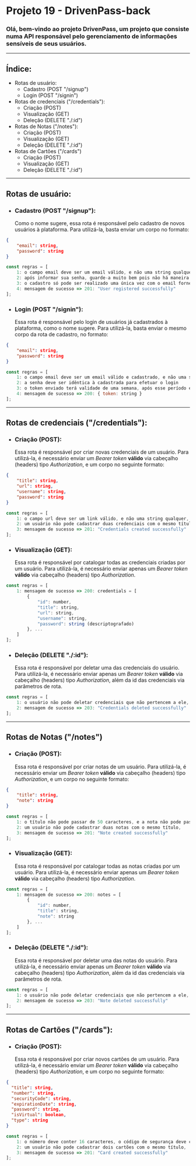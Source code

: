 # Projeto 19 - DrivenPass-back

### Olá, bem-vindo ao projeto DrivenPass, um projeto que consiste numa API responsável pelo gerenciamento de informações sensíveis de seus usuários.

---

## Índice:

- Rotas de usuário:
    - Cadastro (POST "/signup")
    - Login (POST "/signin")
- Rotas de credenciais ("/credentials"):
    - Criação (POST)
    - Visualização (GET)
    - Deleção (DELETE "./:id")
- Rotas de Notas ("/notes"):
    - Criação (POST)
    - Visualização (GET)
    - Deleção (DELETE "./:id")
- Rotas de Cartões ("/cards")
    - Criação (POST)
    - Visualização (GET)
    - Deleção (DELETE "./:id")

---

## Rotas de usuário:

- ### Cadastro (POST "/signup"):
    Como o nome sugere, essa rota é responsável pelo cadastro de novos usuários à plataforma. Para utilizá-la, basta enviar um corpo no formato:
```json
{
    "email": string,
    "password": string
}
```
```js
const regras = [
    1: o campo email deve ser um email válido, e não uma string qualquer,
    2: após informar sua senha, guarde-a muito bem pois não há maneira de descriptografá-la caso precise consultá-la novamente,
    3: o cadastro só pode ser realizado uma única vez com o email fornecido, não é possível realizar dois cadastros utilizando o mesmo email,
    4: mensagem de sucesso => 201: "User registered successfully"
];
```

- ### Login (POST "/signin"):
    Essa rota é responsável pelo login de usuários já cadastrados à plataforma, como o nome sugere. Para utilizá-la, basta enviar o mesmo corpo da rota de cadastro, no formato:
```json
{
    "email": string,
    "password": string
}
```
```js
const regras = [
    1: o campo email deve ser um email válido e cadastrado, e não uma string qualquer,
    2: a senha deve ser idêntica à cadastrada para efetuar o login
    3: o token enviado terá validade de uma semana, após esse período é necessário realizar login novamente para obter um novo token
    4: mensagem de sucesso => 200: { token: string }
];
```

---
## Rotas de credenciais ("/credentials"):

- ### Criação (POST):
    Essa rota é responsável por criar novas credenciais de um usuário. Para utilizá-la, é necessário enviar um *Bearer token* **válido** via cabeçalho (headers) tipo *Authorization*, e um corpo no seguinte formato:
```json
{
    "title": string,
    "url": string,
    "username": string,
    "password": string
}
```
```js
const regras = [
    1: o campo url deve ser um link válido, e não uma string qualquer,
    2: um usuário não pode cadastrar duas credenciais com o mesmo título,
    3: mensagem de sucesso => 201: "Credentials created successfully"
];
```

- ### Visualização (GET):
    Essa rota é responsável por catalogar todas as credenciais criadas por um usuário. Para utilizá-la, é necessário enviar apenas um *Bearer token* **válido** via cabeçalho (headers) tipo *Authorization*.
```js
const regras = [
    1: mensagem de sucesso => 200: credentials = [
        {
            "id": number,
            "title": string,
            "url": string,
            "username": string,
            "password": string (descriptografado)
        }, ...
    ]
];
```

- ### Deleção (DELETE "./:id"):
    Essa rota é responsável por deletar uma das credenciais do usuário. Para utilizá-la, é necessário enviar apenas um *Bearer token* **válido** via cabeçalho (headers) tipo *Authorization*, além da id das credenciais via parâmetros de rota.
```js
const regras = [
    1: o usuário não pode deletar credenciais que não pertencem a ele,
    2: mensagem de sucesso => 203: "Credentials deleted successfully"
];
```
---

## Rotas de Notas ("/notes")

- ### Criação (POST):
    Essa rota é responsável por criar notas de um usuário. Para utilizá-la, é necessário enviar um *Bearer token* **válido** via cabeçalho (headers) tipo *Authorization*, e um corpo no seguinte formato:
```json
{
    "title": string,
    "note": string
}
```
```js
const regras = [
    1: o título não pode passar de 50 caracteres, e a nota não pode passar de 1000 caracteres,
    2: um usuário não pode cadastrar duas notas com o mesmo título,
    3: mensagem de sucesso => 201: "Note created successfully"
];
```
- ### Visualização (GET):
    Essa rota é responsável por catalogar todas as notas criadas por um usuário. Para utilizá-la, é necessário enviar apenas um *Bearer token* **válido** via cabeçalho (headers) tipo *Authorization*.
```js
const regras = [
    1: mensagem de sucesso => 200: notes = [
        {
            "id": number,
            "title": string,
            "note": string
        }, ...
    ]
];
```

- ### Deleção (DELETE "./:id"):
    Essa rota é responsável por deletar uma das notas do usuário. Para utilizá-la, é necessário enviar apenas um *Bearer token* **válido** via cabeçalho (headers) tipo *Authorization*, além da id das credenciais via parâmetros de rota.
```js
const regras = [
    1: o usuário não pode deletar credenciais que não pertencem a ele,
    2: mensagem de sucesso => 203: "Note deleted successfully"
];
```
---
## Rotas de Cartões ("/cards"):

- ### Criação (POST):
    Essa rota é responsável por criar novos cartões de um usuário. Para utilizá-la, é necessário enviar um *Bearer token* **válido** via cabeçalho (headers) tipo *Authorization*, e um corpo no seguinte formato:
```json
{
  "title": string,
  "number": string,
  "securityCode": string,
  "expirationDate": string,
  "password": string,
  "isVirtual": boolean,
  "type": string
}
```
```js
const regras = [
    1: o número deve conter 16 caracteres, o código de segurança deve conter 3 caracteres, a data de validade deve ser no formato "MM/AA" e a senha deve conter 4 caracteres,
    2: um usuário não pode cadastrar dois cartões com o mesmo título,
    3: mensagem de sucesso => 201: "Card created successfully"
];
```